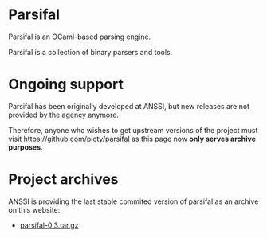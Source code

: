 # Parsifal

Parsifal is an OCaml-based parsing engine.

Parsifal is a collection of binary parsers and tools.


# Ongoing support

Parsifal has been originally developed at ANSSI, but new releases are
not provided by the agency anymore.

Therefore, anyone who wishes to get upstream versions of the project
must visit https://github.com/picty/parsifal as this page now
**only serves archive purposes**.

# Project archives

ANSSI is providing the last stable commited version of parsifal as an archive on this website:

  * [parsifal-0.3.tar.gz](releases/parsifal-0.3.tar.gz)

